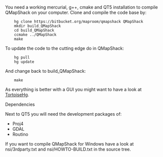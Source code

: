 You need a working mercurial, g++, cmake and QT5 installation to compile QMapShack on your computer. Clone and compile the code base by:

        hg clone https://bitbucket.org/maproom/qmapshack QMapShack
        mkdir build_QMapShack
        cd build_QMapShack
        ccmake ../QMapShack
        make

To update the code to the cutting edge do in QMapShack:

        hg pull
        hg update

And change back to build_QMapShack:

        make

As everything is better with a GUI you might want to have a look at [TortoiseHg](http://tortoisehg.bitbucket.org/).

Dependencies

Next to QT5 you will need the development packages of:

* Proj4
* GDAL
* Routino

If you want to compile QMapShack for Windows have a look at nsi/3rdparty.txt and nsi/HOWTO-BUILD.txt in the source tree.